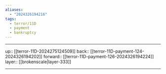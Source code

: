 ```yaml
---
aliases:
  - "2024326194216"
tags:
  - terror/11D
  - payment
  - bankruptcy
---
```




***

up:: [[terror-11D-2024275124509]]
back:: [[terror-11D-payment-124-2024326194202]]
forward:: [[terror-11D-payment-126-2024326194224]]
layer:: [[brokenscale|layer-333]]

***
